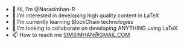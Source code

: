 - 👋 Hi, I’m @Narasimhan-R
- 👀 I’m interested in developing high quality content in LaTeX
- 🌱 I’m currently learning BlockChain technologies
- 💞️ I’m looking to collaborate on developing ANYTHING using LaTeX
- 📫 How to reach me SIMSIMHAN@GMAIL.COM

<!---
Narasimhan-R/Narasimhan-R is a ✨ special ✨ repository because its `README.md` (this file) appears on your GitHub profile.
You can click the Preview link to take a look at your changes.
--->
